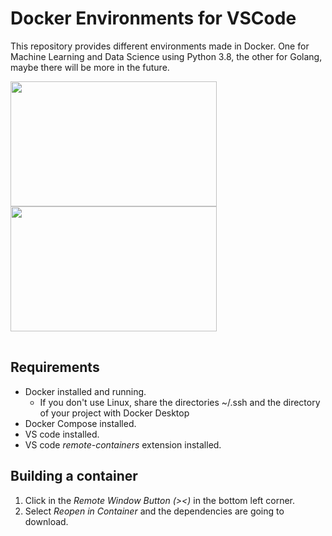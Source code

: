# Docker Environments for VSCode
This repository provides different environments made in Docker. One for Machine Learning and Data Science
using Python 3.8, the other for Golang, maybe there will be more in the future.

<table><tr>
<img src="https://i.morioh.com/9ccb7b143f.png" width="330" height="200"></img></tr>
<tr><img src="https://i.morioh.com/2343c2078f.png
" width="330" height="200"></img>
</tr></table>

## Requirements
- Docker installed and running.
    - If you don't use Linux, share the directories ~/.ssh and the directory of your project with Docker Desktop
- Docker Compose installed.
- VS code installed.
- VS code _remote-containers_ extension installed.

## Building a container

1. Click in the _Remote Window Button (><)_ in the bottom left corner. 
2. Select _Reopen in Container_ and the dependencies are going to download.
